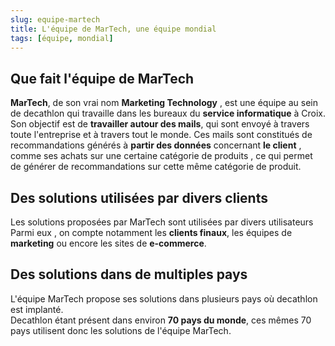 ```yaml
---
slug: equipe-martech
title: L'équipe de MarTech, une équipe mondial
tags: [équipe, mondial]
---
```


## Que fait l'équipe de MarTech

**MarTech**, de son vrai nom **Marketing Technology** , est une équipe au sein de decathlon qui travaille dans les bureaux du **service informatique** à Croix. Son objectif est de **travailler autour des mails**, qui sont envoyé à travers toute l'entreprise et à travers tout le monde.
Ces mails sont constitués de recommandations générés à **partir des données** concernant **le client** , comme ses achats sur une certaine catégorie de produits , ce qui permet de générer de recommandations sur cette même catégorie de produit.

## Des solutions utilisées par divers clients

Les solutions proposées par MarTech sont utilisées par divers utilisateurs  
Parmi eux , on compte notamment les **clients finaux**, les équipes de **marketing** ou encore les sites de **e-commerce**.

## Des solutions dans de multiples pays

L'équipe MarTech propose ses solutions dans plusieurs pays où decathlon est implanté.  
Decathlon étant présent dans environ **70 pays du monde**, ces mêmes 70 pays utilisent donc les solutions de l'équipe MarTech.